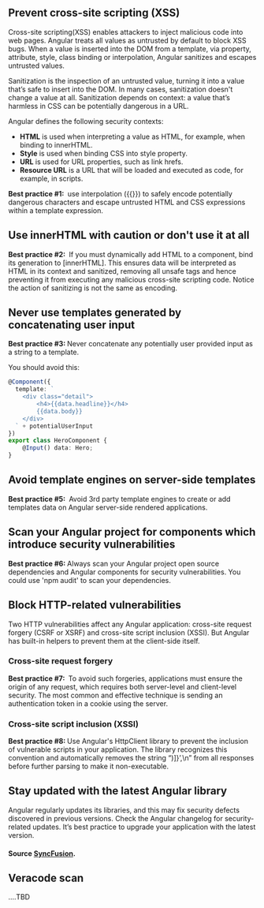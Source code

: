 ## Prevent cross-site scripting (XSS)

Cross-site scripting(XSS) enables attackers to inject malicious code into web pages.
Angular treats all values as untrusted by default to block XSS bugs.
When a value is inserted into the DOM from a template, via property, attribute, style, class binding or interpolation, Angular sanitizes and escapes untrusted values.

Sanitization is the inspection of an untrusted value, turning it into a value that’s safe to insert into the DOM.
In many cases, sanitization doesn't change a value at all.
Sanitization depends on context: a value that’s harmless in CSS can be potentially dangerous in a URL.

Angular defines the following security contexts:

- <strong>HTML</strong> is used when interpreting a value as HTML, for example, when binding to innerHTML.
- <strong>Style</strong> is used when binding CSS into style property.
- <strong>URL</strong> is used for URL properties, such as link hrefs.
- <strong>Resource URL</strong> is a URL that will be loaded and executed as code, for example, in scripts.

<strong>Best practice #1: </strong>
use interpolation ({{}}) to safely encode potentially dangerous characters and escape untrusted HTML and CSS expressions within a template expression.

## Use innerHTML with caution or don't use it at all

<strong>Best practice #2: </strong> If you must dynamically add HTML to a component, bind its generation to [innerHTML].
This ensures data will be interpreted as HTML in its context and sanitized, removing all unsafe tags and hence preventing it from executing any malicious cross-site scripting code.
Notice the action of sanitizing is not the same as encoding.

## Never use templates generated by concatenating user input

<strong>Best practice #3: </strong>Never concatenate any potentially user provided input as a string to a template.

You should avoid this:

````typescript
@Component({
  template: `
    <div class="detail">
        <h4>{{data.headline}}</h4>
        {{data.body}}
    </div>
  ` + potentialUserInput
})
export class HeroComponent {
    @Input() data: Hero;
}
````

## Avoid template engines on server-side templates

<strong>Best practice #5: </strong> Avoid 3rd party template engines to create or add templates data on Angular server-side rendered applications.

## Scan your Angular project for components which introduce security vulnerabilities

<strong>Best practice #6: </strong>Always scan your Angular project open source dependencies and Angular components for security vulnerabilities. You could use 'npm audit' to scan your dependencies.

## Block HTTP-related vulnerabilities

Two HTTP vulnerabilities affect any Angular application: cross-site request forgery (CSRF or XSRF) and cross-site script inclusion (XSSI).
But Angular has built-in helpers to prevent them at the client-side itself.

### Cross-site request forgery

<strong>Best practice #7: </strong> To avoid such forgeries, applications must ensure the origin of any request, which requires both server-level and client-level security.
The most common and effective technique is sending an authentication token in a cookie using the server.

### Cross-site script inclusion (XSSI)

<strong>Best practice #8: </strong>Use Angular's HttpClient library to prevent the inclusion of vulnerable scripts in your application.
The library recognizes this convention and automatically removes the string “)]}’,\n” from all responses before further parsing to make it non-executable.

## Stay updated with the latest Angular library

Angular regularly updates its libraries, and this may fix security defects discovered in previous versions.
Check the Angular changelog for security-related updates.
It’s best practice to upgrade your application with the latest version.

#### Source [SyncFusion](https://www.syncfusion.com/blogs/post/top-5-best-practices-angular-app-security.aspx).

## Veracode scan
....TBD
